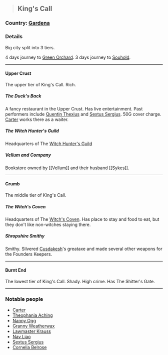 >## King's Call

### Country: [Gardena](Gardena.md)

### Details

Big city split into 3 tiers. 

4 days journey to [Green Orchard](Green%20Orchard.md). 
3 days journey to [Souhold](Souhold.md).

***

#### Upper Crust

The upper tier of King's Call. Rich.

##### The Duck's Back

A fancy restaurant in the Upper Crust. Has live entertainment. Past performers include [Quentin Thexius](../Characters/PCs/Quentin%20Thexius.md) and [Sextus Sergius](../Characters/NPCs/Sextus%20Sergius.md). 50G cover charge. [Carter](../Characters/NPCs/Carter.md) works there as a waiter.

##### The Witch Hunter's Guild

Headquarters of The [Witch Hunter's Guild](../Organizations/Witch%20Hunter's%20Guild.md)

##### Vellum and Company

Bookstore owned by [[Vellum]] and their husband [[Sykes]].

***

#### Crumb

The middle tier of King's Call. 

##### The Witch's Coven

Headquarters of The [Witch's Coven](../Organizations/Witch's%20Coven.md). Has place to stay and food to eat, but they don't like non-witches staying there.

##### Shropshire Smithy

Smithy. Silvered [Cusdakesh](../Characters/PCs/Cusdakesh%20Greyskull.md)'s greataxe and made several other weapons for the Founders Keepers.

***

#### Burnt End

The lowest tier of King's Call. Shady. High crime. Has The Shitter's Gate.

***

### Notable people
- [Carter](../Characters/NPCs/Carter.md)
- [Theophania Aching](../Characters/NPCs/Theophania%20Aching.md)
- [Nanny Ogg](../Characters/NPCs/Nanny%20Ogg.md)
- [Granny Weatherwax](../Characters/NPCs/Granny%20Weatherwax.md)
- [Lawmaster Krauss](Lawmaster%20Krauss)
- [Nav Liao](../Characters/NPCs/Nav%20Liao.md)
- [Sextus Sergius](../Characters/NPCs/Sextus%20Sergius.md)
- [Cornelia Belrose](../Characters/NPCs/Cornelia%20Belrose.md)
